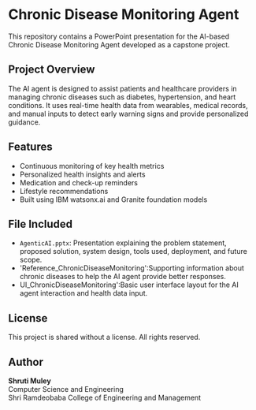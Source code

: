 # Chronic Disease Monitoring Agent
This repository contains a PowerPoint presentation for the AI-based Chronic Disease Monitoring Agent developed as a capstone project.
## Project Overview
The AI agent is designed to assist patients and healthcare providers in managing chronic diseases such as diabetes, hypertension, and heart conditions. It uses real-time health data from wearables, medical records, and manual inputs to detect early warning signs and provide personalized guidance.
## Features
- Continuous monitoring of key health metrics
- Personalized health insights and alerts
- Medication and check-up reminders
- Lifestyle recommendations
- Built using IBM watsonx.ai and Granite foundation models

##  File Included

- `AgenticAI.pptx`: Presentation explaining the problem statement, proposed solution, system design, tools used, deployment, and future scope.
- 'Reference_ChronicDiseaseMonitoring':Supporting information about chronic diseases to help the AI agent provide better responses.
- UI_ChronicDiseaseMonitoring':Basic user interface layout for the AI agent interaction and health data input.

## License
This project is shared without a license. All rights reserved.

## Author
**Shruti Muley**  
Computer Science and Engineering  
Shri Ramdeobaba College of Engineering and Management
